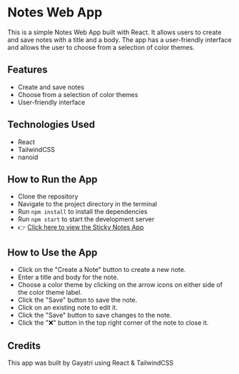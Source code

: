 # Notes Web App
This is a simple Notes Web App built with React. It allows users to create and save notes with a title and a body. The app has a user-friendly interface and allows the user to choose from a selection of color themes.

## Features
- Create and save notes
- Choose from a selection of color themes
- User-friendly interface
## Technologies Used
- React
- TailwindCSS
- nanoid
## How to Run the App
- Clone the repository
- Navigate to the project directory in the terminal
- Run `npm install` to install the dependencies
- Run `npm start` to start the development server
- 👉 [Click here to view the Sticky Notes App](https://sticky-notes-project-by-g.vercel.app/)
## How to Use the App
- Click on the "Create a Note" button to create a new note.
- Enter a title and body for the note.
- Choose a color theme by clicking on the arrow icons on either side of the color theme label.
- Click the "Save" button to save the note.
- Click on an existing note to edit it.
- Click the "Save" button to save changes to the note.
- Click the "❌" button in the top right corner of the note to close it.
## Credits
This app was built by Gayatri using React & TailwindCSS



